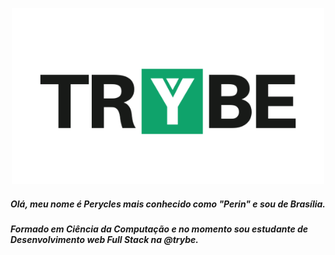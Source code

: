 <p align="center">
<img src="https://github.com/PeryclesReis/PeryclesReis/blob/master/trybeFig.png" width="500px">
</p>

<p>

##### Olá, meu nome é Perycles mais conhecido como "Perin" e sou de Brasília.
##### Formado em Ciência da Computação e no momento sou estudante de Desenvolvimento web Full Stack na @trybe.

</p>
